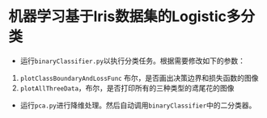 # 机器学习基于Iris数据集的Logistic多分类
- 运行`binaryClassifier.py`以执行分类任务。根据需要修改如下的参数：
1. `plotClassBoundaryAndLossFunc` 布尔，是否画出决策边界和损失函数的图像
2. `plotAllThreeData`，布尔，是否打印所有的三种类型的鸢尾花的图像
- 运行`pca.py`进行降维处理。然后自动调用`binaryClassifier`中的二分类器。